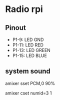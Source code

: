 # Radio rpi

## Pinout

 - P1-9: LED GND
 - P1-11: LED RED
 - P1-13: LED GREEN
 - P1-15: LED BLUE

## system sound

amixer sset PCM,0 90%

amixer cset numid=3 1
